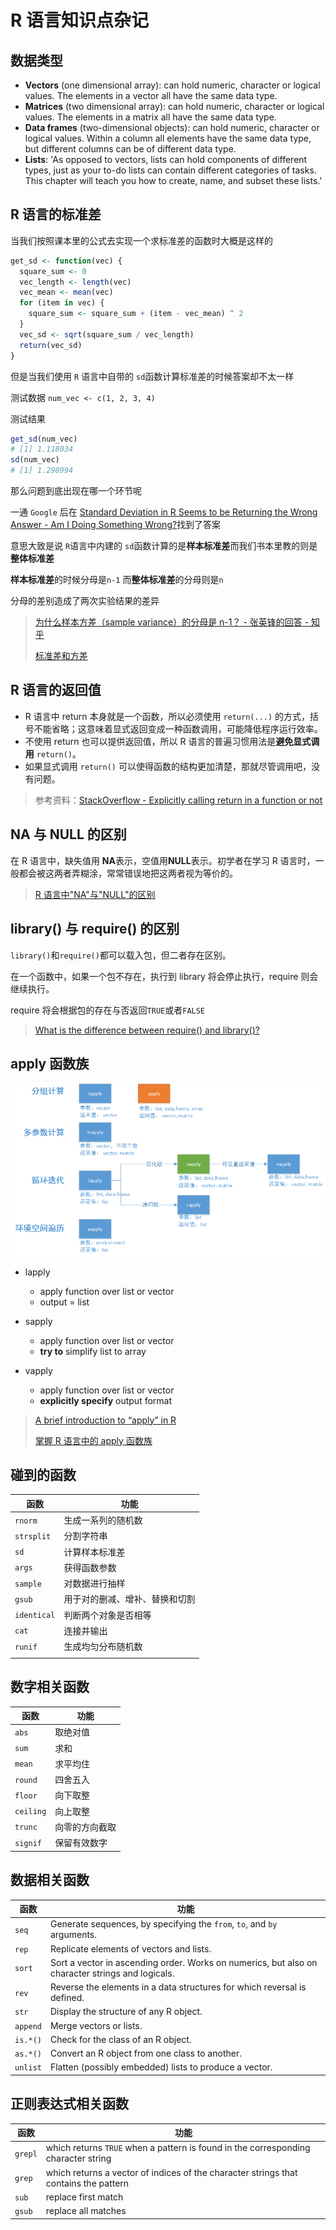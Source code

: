 # R 语言知识点杂记

## 数据类型

- **Vectors** (one dimensional array): can hold numeric, character or logical values. The elements in a vector all have the same data type.
- **Matrices** (two dimensional array): can hold numeric, character or logical values. The elements in a matrix all have the same data type.
- **Data frames** (two-dimensional objects): can hold numeric, character or logical values. Within a column all elements have the same data type, but different columns can be of different data type.
- **Lists**: 'As opposed to vectors, lists can hold components of different types, just as your to-do lists can contain different categories of tasks. This chapter will teach you how to create, name, and subset these lists.'

## R 语言的标准差

当我们按照课本里的公式去实现一个求标准差的函数时大概是这样的

```R
get_sd <- function(vec) {
  square_sum <- 0
  vec_length <- length(vec)
  vec_mean <- mean(vec)
  for (item in vec) {
    square_sum <- square_sum + (item - vec_mean) ^ 2
  }
  vec_sd <- sqrt(square_sum / vec_length)
  return(vec_sd)
}
```

但是当我们使用 `R` 语言中自带的 `sd`函数计算标准差的时候答案却不太一样

测试数据 `num_vec <- c(1, 2, 3, 4)`

测试结果

```R
get_sd(num_vec)
# [1] 1.118034
sd(num_vec)
# [1] 1.290994
```

那么问题到底出现在哪一个环节呢

一通 `Google` 后在 [Standard Deviation in R Seems to be Returning the Wrong Answer - Am I Doing Something Wrong?](https://stackoverflow.com/questions/6457755/standard-deviation-in-r-seems-to-be-returning-the-wrong-answer-am-i-doing-some)找到了答案

意思大致是说 `R`语言中内建的 `sd`函数计算的是**样本标准差**而我们书本里教的则是**整体标准差**

**样本标准差**的时候分母是`n-1` 而**整体标准差**的分母则是`n`

分母的差别造成了两次实验结果的差异

> [为什么样本方差（sample variance）的分母是 n-1？ - 张英锋的回答 - 知乎](https://www.zhihu.com/question/20099757/answer/658048814)
>
> [标准差和方差](https://www.shuxuele.com/data/standard-deviation.html)

## R 语言的返回值

- R 语言中 return 本身就是一个函数，所以必须使用 `return(...)` 的方式，括号不能省略；这意味着显式返回变成一种函数调用，可能降低程序运行效率。
- 不使用 return 也可以提供返回值，所以 R 语言的普遍习惯用法是**避免显式调用** `return()`。
- 如果显式调用 `return()` 可以使得函数的结构更加清楚，那就尽管调用吧，没有问题。

> 参考资料：[StackOverflow - Explicitly calling return in a function or not](https://link.zhihu.com/?target=http%3A//stackoverflow.com/questions/11738823/explicitly-calling-return-in-a-function-or-not)

## NA 与 NULL 的区别

在 R 语言中，缺失值用 **NA**表示，空值用**NULL**表示。初学者在学习 R 语言时，一般都会被这两者弄糊涂，常常错误地把这两者视为等价的。

> [R 语言中"NA"与"NULL"的区别](https://www.cnblogs.com/100thMountain/archive/2012/12/12/2815212.html)

## library() 与 require() 的区别

`library()`和`require()`都可以载入包，但二者存在区别。

在一个函数中，如果一个包不存在，执行到 library 将会停止执行，require 则会继续执行。

require 将会根据包的存在与否返回`TRUE`或者`FALSE`

> [What is the difference between require() and library()?](https://stackoverflow.com/questions/5595512/what-is-the-difference-between-require-and-library)

## apply 函数族

![20](./../../assets/image/20.png)

- lapply

  - apply function over list or vector
  - output = list

- sapply

  - apply function over list or vector
  - **try to** simplify list to array

- vapply

  - apply function over list or vector
  - **explicitly specify** output format

> [A brief introduction to “apply” in R](https://nsaunders.wordpress.com/2010/08/20/a-brief-introduction-to-apply-in-r/)
>
> [掌握 R 语言中的 apply 函数族](http://blog.fens.me/r-apply/)

## 碰到的函数

| 函数        | 功能                           |
| ----------- | ------------------------------ |
| `rnorm`     | 生成一系列的随机数             |
| `strsplit`  | 分割字符串                     |
| `sd`        | 计算样本标准差                 |
| `args`      | 获得函数参数                   |
| `sample`    | 对数据进行抽样                 |
| `gsub`      | 用于对的删减、增补、替换和切割 |
| `identical` | 判断两个对象是否相等           |
| `cat`       | 连接并输出                     |
| `runif`     | 生成均匀分布随机数             |
|             |                                |

## 数字相关函数

| 函数      | 功能           |
| --------- | -------------- |
| `abs`     | 取绝对值       |
| `sum`     | 求和           |
| `mean`    | 求平均住       |
| `round`   | 四舍五入       |
| `floor`   | 向下取整       |
| `ceiling` | 向上取整       |
| `trunc`   | 向零的方向截取 |
| `signif`  | 保留有效数字   |

## 数据相关函数

| 函数     | 功能                                                                                             |
| -------- | ------------------------------------------------------------------------------------------------ |
| `seq`    | Generate sequences, by specifying the `from`, `to`, and `by` arguments.                          |
| `rep`    | Replicate elements of vectors and lists.                                                         |
| `sort`   | Sort a vector in ascending order. Works on numerics, but also on character strings and logicals. |
| `rev`    | Reverse the elements in a data structures for which reversal is defined.                         |
| `str`    | Display the structure of any R object.                                                           |
| `append` | Merge vectors or lists.                                                                          |
| `is.*()` | Check for the class of an R object.                                                              |
| `as.*()` | Convert an R object from one class to another.                                                   |
| `unlist` | Flatten (possibly embedded) lists to produce a vector.                                           |

## 正则表达式相关函数

| 函数    | 功能                                                         |
| ------- | ------------------------------------------------------------ |
| `grepl` | which returns `TRUE` when a pattern is found in the corresponding character string |
| `grep`  | which returns a vector of indices of the character strings that contains the pattern |
| `sub`   | replace first match                                          |
| `gsub`  | replace all matches                                          |

